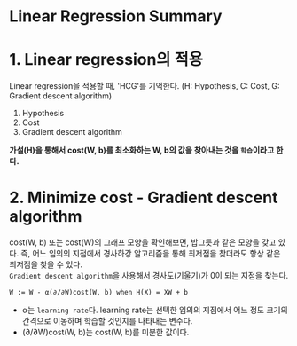 Linear Regression Summary
===
# 1. Linear regression의 적용
Linear regression을 적용할 때, 'HCG'를 기억한다. (H: Hypothesis, C: Cost, G: Gradient descent algorithm)
1. Hypothesis
2. Cost
3. Gradient descent algorithm    

**가설(H)을 통해서 cost(W, b)를 최소화하는 W, b의 값을 찾아내는 것을 ```학습```이라고 한다.**    

# 2. Minimize cost - Gradient descent algorithm
cost(W, b) 또는 cost(W)의 그래프 모양을 확인해보면, 밥그릇과 같은 모양을 갖고 있다. 즉, 어느 임의의 지점에서 경사하강 알고리즘을 통해 최저점을 찾더라도
항상 같은 최저점을 찾을 수 있다.    
```Gradient descent algorithm```을 사용해서 경사도(기울기)가 0이 되는 지점을 찾는다.
```
W := W - α(∂/∂W)cost(W, b) when H(X) = XW + b
```
* α는 ```learning rate```다. learning rate는 선택한 임의의 지점에서 어느 정도 크기의 간격으로 이동하며 학습할 것인지를 나타내는 변수다.    
* (∂/∂W)cost(W, b)는 cost(W, b)를 미분한 값이다. 
